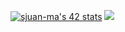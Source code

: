 <a href="https://github.com/susanamadriz"><img src="https://badge.mediaplus.ma/levi/red?1337Badge=off&UM6P=off" alt="sjuan-ma's 42 stats" /></a>
<img src="https://pbs.twimg.com/profile_images/1330961591454617601/v4SL-rva_400x400.jpg" />
